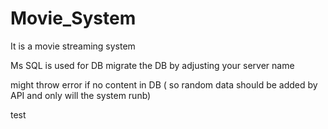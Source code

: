 # Movie_System

It is a movie streaming system

Ms SQL is used for DB
migrate the DB by adjusting your server name

might throw error if no content in DB ( so random data should be added by API and only will the system runb)

test
